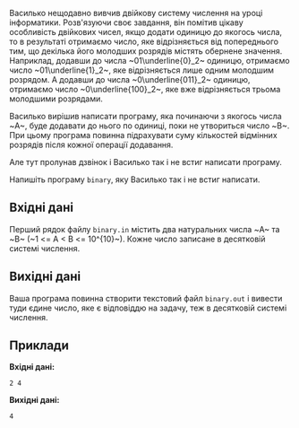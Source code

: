﻿Василько нещодавно вивчив двійкову систему числення на уроці інформатики. Розв'язуючи своє завдання, він помітив цікаву особливість двійкових чисел, якщо додати одиницю до якогось числа, то в результаті отримаємо число, яке відрізняється від попереднього тим, що декілька його молодших розрядів містять обернене значення. Наприклад, додавши до числа ~01\underline{0}_2~ одиницю, отримаємо число ~01\underline{1}_2~, яке відрізняється лише одним молодшим розрядом. А додавши до числа ~0\underline{011}_2~ одиницю, отримаємо число ~0\underline{100}_2~, яке вже відрізняється трьома молодшими розрядами.

Василько вирішив написати програму, яка починаючи з якогось числа ~A~, буде додавати до нього по одиниці, поки не утвориться число ~B~. При цьому програма повинна підрахувати суму кількостей відмінних розрядів після кожної операції додавання.

Але тут пролунав дзвінок і Василько так і не встиг написати програму.

Напишіть програму `binary`, яку Василько так і не встиг написати.

## Вхідні дані
Перший рядок файлу `binary.in` містить два натуральних числа ~A~ та ~B~ (~1 <= A < B <= 10^{10}~). Кожне число записане в десятковій системі числення.

## Вихідні дані
Ваша програма повинна створити текстовий файл `binary.out` і вивести туди єдине число, яке є відповіддю на задачу, теж в десятковій системі числення.

## Приклади
**Вхідні дані:**
```
2 4
```

**Вихідні дані:**
```
4
```